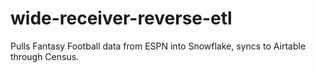 # wide-receiver-reverse-etl
Pulls Fantasy Football data from ESPN into Snowflake, syncs to Airtable through Census.
